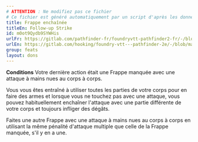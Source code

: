 ```yaml
---
# ATTENTION : Ne modifiez pas ce fichier
# Ce fichier est généré automatiquement par un script d'après les données du module Foundry VTT officiel et de sa traduction
title: Frappe enchaînée
titleEn: Follow-up Strike
id: m0ot9Qydb9SYWHis
urlFr: https://gitlab.com/pathfinder-fr/foundryvtt-pathfinder2-fr/-/blob/master/data/feats/m0ot9Qydb9SYWHis.htm
urlEn: https://gitlab.com/hooking/foundry-vtt---pathfinder-2e/-/blob/master/packs/data/feats.db/follow-up-strike.json
group: feats
layout: dons
---
```

**Conditions** Votre dernière action était une <a class="entity-link" data-pack="pf2e.actionspf2e" data-id="VjxZFuUXrCU94MWR" draggable="true">Frappe</a> manquée avec une attaque à mains nues au corps à corps.

Vous vous êtes entraîné à utiliser toutes les parties de votre corps pour en faire des armes et lorsque vous ne touchez pas avec une attaque, vous pouvez habituellement enchaîner l'attaque avec une partie différente de votre corps et toujours infliger des dégâts.

Faites une autre Frappe avec une attaque à mains nues au corps à corps en utilisant la même pénalité d'attaque multiple que celle de la Frappe manquée, s'il y en a une.


